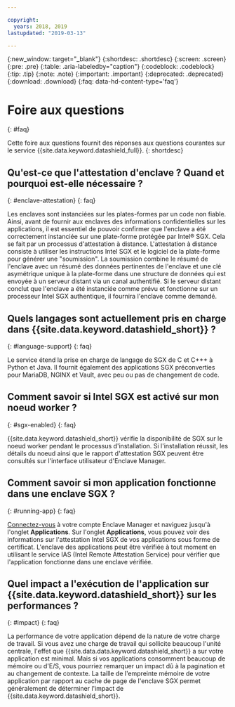```yaml
---

copyright:
  years: 2018, 2019
lastupdated: "2019-03-13"

---
```


{:new_window: target="_blank"}
{:shortdesc: .shortdesc}
{:screen: .screen}
{:pre: .pre}
{:table: .aria-labeledby="caption"}
{:codeblock: .codeblock}
{:tip: .tip}
{:note: .note}
{:important: .important}
{:deprecated: .deprecated}
{:download: .download}
{:faq: data-hd-content-type='faq'}

# Foire aux questions
{: #faq}

Cette foire aux questions fournit des réponses aux questions courantes sur le service {{site.data.keyword.datashield_full}}.
{: shortdesc}


## Qu'est-ce que l'attestation d'enclave ? Quand et pourquoi est-elle nécessaire ?
{: #enclave-attestation}
{: faq}

Les enclaves sont instanciées sur les plates-formes par un code non fiable. Ainsi, avant de fournir aux enclaves des informations confidentielles sur les applications, il est essentiel de pouvoir confirmer que l'enclave a été correctement instanciée sur une plate-forme protégée par Intel® SGX. Cela se fait par un processus d'attestation à distance. L'attestation à distance consiste à utiliser les instructions Intel SGX et le logiciel de la plate-forme pour générer une "soumission". La soumission combine le résumé de l'enclave avec un résumé des données pertinentes de l'enclave et une clé asymétrique unique à la plate-forme dans une structure de données qui est envoyée à un serveur distant via un canal authentifié. Si le serveur distant conclut que l'enclave a été instanciée comme prévu et fonctionne sur un processeur Intel SGX authentique, il fournira l'enclave comme demandé.


##	Quels langages sont actuellement pris en charge dans {{site.data.keyword.datashield_short}} ?
{: #language-support}
{: faq}

Le service étend la prise en charge de langage de SGX de C et C+++ à Python et Java. Il fournit également des applications SGX préconverties pour MariaDB, NGINX et Vault, avec peu ou pas de changement de code.


##	Comment savoir si Intel SGX est activé sur mon noeud worker ?
{: #sgx-enabled}
{: faq}

{{site.data.keyword.datashield_short}} vérifie la disponibilité de SGX sur le noeud worker pendant le processus d'installation. Si l'installation réussit, les détails du noeud ainsi que le rapport d'attestation SGX peuvent être consultés sur l'interface utilisateur d'Enclave Manager.


##	Comment savoir si mon application fonctionne dans une enclave SGX ?
{: #running-app}
{: faq}

[Connectez-vous](/docs/services/data-shield?topic=data-shield-access#access-iam) à votre compte Enclave Manager et naviguez jusqu'à l'onglet **Applications**. Sur l'onglet **Applications**, vous pouvez voir des informations sur l'attestation Intel SGX de vos applications sous forme de certificat. L'enclave des applications peut être vérifiée à tout moment en utilisant le service IAS (Intel Remote Attestation Service) pour vérifier que l'application fonctionne dans une enclave vérifiée.



## Quel impact a l'exécution de l'application sur {{site.data.keyword.datashield_short}} sur les performances ?
{: #impact}
{: faq}


La performance de votre application dépend de la nature de votre charge de travail. Si vous avez une charge de travail qui sollicite beaucoup l'unité centrale, l'effet que {{site.data.data.keyword.datashield_short}} a sur votre application est minimal. Mais si vos applications consomment beaucoup de mémoire ou d'E/S, vous pourriez remarquer un impact dû à la pagination et au changement de contexte. La taille de l'empreinte mémoire de votre application par rapport au cache de page de l'enclave SGX permet généralement de déterminer l'impact de {{site.data.keyword.datashield_short}}.
